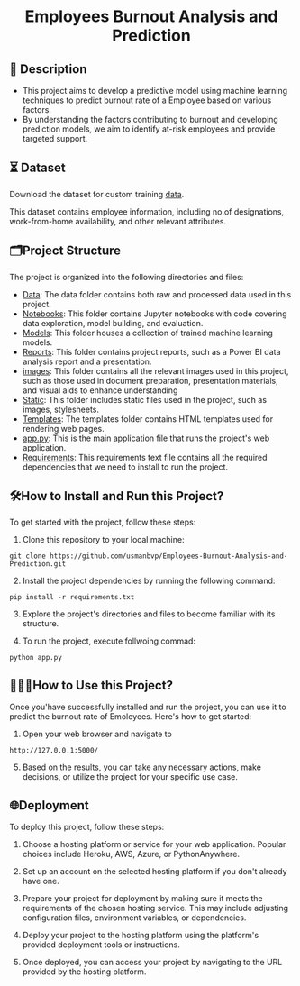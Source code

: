 <h1 align = center>Employees Burnout Analysis and Prediction</h1>

</div>

## 📝 Description

- This project aims to develop a predictive model using machine learning techniques to predict burnout rate of a Employee based on various factors.
- By understanding the factors contributing to burnout and developing prediction models, we aim to identify at-risk employees and provide targeted support.

## ⏳ Dataset

Download the dataset for custom training [data](data/).

This dataset contains employee information, including no.of designations, work-from-home availability, and other relevant attributes.

## 🗂️Project Structure

The project is organized into the following directories and files:

- [Data](data/): The data folder contains both raw and processed data used in this project.
- [Notebooks](notebooks/): This folder contains Jupyter notebooks with code covering data exploration, model building, and evaluation.
- [Models](models/): This folder houses a collection of trained machine learning models.
- [Reports](reports/): This folder contains project reports, such as a Power BI data analysis report and a presentation.
- [images](images/): This folder contains all the relevant images used in this project, such as those used in document preparation, presentation materials, and visual aids to enhance understanding
- [Static](static/): This folder includes static files used in the project, such as images, stylesheets.
- [Templates](templates/): The templates folder contains HTML templates used for rendering web pages.
- [app.py](app.py): This is the main application file that runs the project's web application.
- [Requirements](requirements.txt): This requirements text file contains all the required dependencies that we need to install to run the project.

## 🛠️How to Install and Run this Project?

To get started with the project, follow these steps:

1. Clone this repository to your local machine:

```
git clone https://github.com/usmanbvp/Employees-Burnout-Analysis-and-Prediction.git
```

2. Install the project dependencies by running the following command:

```
pip install -r requirements.txt
```

3. Explore the project's directories and files to become familiar with its structure.

4. To run the project, execute follwoing commad:

```
python app.py
```

## 👨🏻‍💻How to Use this Project?

Once you'have successfully installed and run the project, you can use it to predict the burnout rate of Emoloyees. Here's how to get started:

1. Open your web browser and navigate to

```
http://127.0.0.1:5000/
```

<!-- 2. You will be presented with a user-friendly web app interface. Explore the available features and prediction options.
<div style = "text-align: center;">
<img src="https://github.com/usmanbvp/Employees-Burnout-Analysis-and-Prediction/assets/119880028/6d8af11c-6264-47ec-9406-c130c5ee3283" alt="web interface" width = "700" height = "350">
</div>

3. Follow the on-screen instructions to input relevant employee data.Utilize the prediction feature to predict future burnout outcomes for employees.

4. The web app should provide you with results based on your input.

<div style="text-align: center;">
  <img src="https://github.com/usmanbvp/Employees-Burnout-Analysis-and-Prediction/assets/119880028/ed58c7c2-e1c2-4301-8138-2cda76987f93" alt="prediction results" width="700" height="350">
</div> -->

5. Based on the results, you can take any necessary actions, make decisions, or utilize the project for your specific use case.

## 🌐Deployment

To deploy this project, follow these steps:

1. Choose a hosting platform or service for your web application. Popular choices include Heroku, AWS, Azure, or PythonAnywhere.

2. Set up an account on the selected hosting platform if you don't already have one.

3. Prepare your project for deployment by making sure it meets the requirements of the chosen hosting service. This may include adjusting configuration files, environment variables, or dependencies.

4. Deploy your project to the hosting platform using the platform's provided deployment tools or instructions.

5. Once deployed, you can access your project by navigating to the URL provided by the hosting platform.
